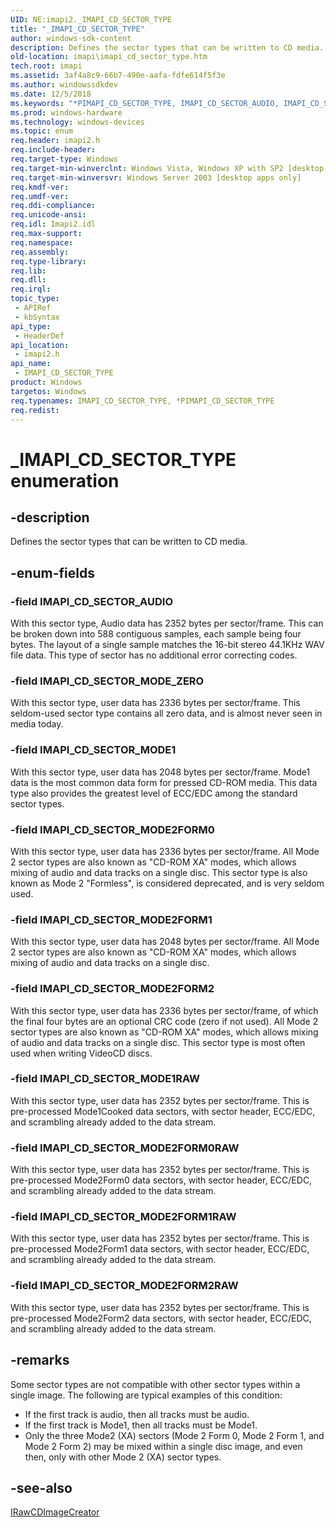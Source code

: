 ```yaml
---
UID: NE:imapi2._IMAPI_CD_SECTOR_TYPE
title: "_IMAPI_CD_SECTOR_TYPE"
author: windows-sdk-content
description: Defines the sector types that can be written to CD media.
old-location: imapi\imapi_cd_sector_type.htm
tech.root: imapi
ms.assetid: 3af4a8c9-66b7-490e-aafa-fdfe614f5f3e
ms.author: windowssdkdev
ms.date: 12/5/2018
ms.keywords: "*PIMAPI_CD_SECTOR_TYPE, IMAPI_CD_SECTOR_AUDIO, IMAPI_CD_SECTOR_MODE1, IMAPI_CD_SECTOR_MODE1RAW, IMAPI_CD_SECTOR_MODE2FORM0, IMAPI_CD_SECTOR_MODE2FORM0RAW, IMAPI_CD_SECTOR_MODE2FORM1, IMAPI_CD_SECTOR_MODE2FORM1RAW, IMAPI_CD_SECTOR_MODE2FORM2, IMAPI_CD_SECTOR_MODE2FORM2RAW, IMAPI_CD_SECTOR_MODE_ZERO, IMAPI_CD_SECTOR_TYPE, IMAPI_CD_SECTOR_TYPE enumeration [IMAPI], _IMAPI_CD_SECTOR_TYPE, imapi.imapi_cd_sector_type, imapi2/IMAPI_CD_SECTOR_AUDIO, imapi2/IMAPI_CD_SECTOR_MODE1, imapi2/IMAPI_CD_SECTOR_MODE1RAW, imapi2/IMAPI_CD_SECTOR_MODE2FORM0, imapi2/IMAPI_CD_SECTOR_MODE2FORM0RAW, imapi2/IMAPI_CD_SECTOR_MODE2FORM1, imapi2/IMAPI_CD_SECTOR_MODE2FORM1RAW, imapi2/IMAPI_CD_SECTOR_MODE2FORM2, imapi2/IMAPI_CD_SECTOR_MODE2FORM2RAW, imapi2/IMAPI_CD_SECTOR_MODE_ZERO, imapi2/IMAPI_CD_SECTOR_TYPE"
ms.prod: windows-hardware
ms.technology: windows-devices
ms.topic: enum
req.header: imapi2.h
req.include-header: 
req.target-type: Windows
req.target-min-winverclnt: Windows Vista, Windows XP with SP2 [desktop apps only]
req.target-min-winversvr: Windows Server 2003 [desktop apps only]
req.kmdf-ver: 
req.umdf-ver: 
req.ddi-compliance: 
req.unicode-ansi: 
req.idl: Imapi2.idl
req.max-support: 
req.namespace: 
req.assembly: 
req.type-library: 
req.lib: 
req.dll: 
req.irql: 
topic_type:
 - APIRef
 - kbSyntax
api_type:
 - HeaderDef
api_location:
 - imapi2.h
api_name:
 - IMAPI_CD_SECTOR_TYPE
product: Windows
targetos: Windows
req.typenames: IMAPI_CD_SECTOR_TYPE, *PIMAPI_CD_SECTOR_TYPE
req.redist: 
---
```


# _IMAPI_CD_SECTOR_TYPE enumeration


## -description


Defines the sector types that can be written to CD media.


## -enum-fields




### -field IMAPI_CD_SECTOR_AUDIO

With this sector type, Audio data has 2352 bytes per sector/frame.  This can be broken down into 588 contiguous samples, each sample being four bytes.  The layout of a single sample matches the 16-bit stereo 44.1KHz WAV file data.  This type of sector has no additional error correcting codes.


### -field IMAPI_CD_SECTOR_MODE_ZERO

With this sector type, user data has 2336 bytes per sector/frame.  This seldom-used sector type contains all zero data, and is almost never seen in media today.


### -field IMAPI_CD_SECTOR_MODE1

With this sector type, user data has 2048 bytes per sector/frame.  Mode1 data is the most common data form for pressed CD-ROM media.  This data type also provides the greatest level of ECC/EDC among the standard sector types.


### -field IMAPI_CD_SECTOR_MODE2FORM0

With this sector type, user data has 2336 bytes per sector/frame.  All Mode 2 sector types are also known as "CD-ROM XA" modes, which allows mixing of audio and data tracks on a single disc.  This sector type is also known as Mode 2 "Formless", is considered deprecated, and is very seldom used.


### -field IMAPI_CD_SECTOR_MODE2FORM1

With this sector type, user data has 2048 bytes per sector/frame.  All Mode 2 sector types are also known as "CD-ROM XA" modes, which allows mixing of audio and data tracks on a single disc.


### -field IMAPI_CD_SECTOR_MODE2FORM2

With this sector type, user data has 2336 bytes per sector/frame, of which the final four bytes are an optional CRC code (zero if not used).  All Mode 2 sector types are also known as "CD-ROM XA" modes, which allows mixing of audio and data tracks on a single disc.  This sector type is most often used when writing VideoCD discs.


### -field IMAPI_CD_SECTOR_MODE1RAW

With this sector type, user data has 2352 bytes per sector/frame.  This is pre-processed Mode1Cooked data sectors, with sector header, ECC/EDC, and scrambling already added to the data stream.


### -field IMAPI_CD_SECTOR_MODE2FORM0RAW

With this sector type, user data has 2352 bytes per sector/frame.  This is pre-processed Mode2Form0 data sectors, with sector header, ECC/EDC, and scrambling already added to the data stream.


### -field IMAPI_CD_SECTOR_MODE2FORM1RAW

With this sector type, user data has 2352 bytes per sector/frame.  This is pre-processed Mode2Form1 data sectors, with sector header, ECC/EDC, and scrambling already added to the data stream.


### -field IMAPI_CD_SECTOR_MODE2FORM2RAW

With this sector type, user data has 2352 bytes per sector/frame.  This is pre-processed Mode2Form2 data sectors, with sector header, ECC/EDC, and scrambling already added to the data stream.


## -remarks



Some sector types are not compatible with other sector types within a single image.  The following are typical examples of this condition:

<ul>
<li>If the first track is audio, then all tracks must be audio.</li>
<li>If the first track is Mode1, then all tracks must be Mode1.</li>
<li>Only the three Mode2 (XA) sectors (Mode 2 Form 0, Mode 2 Form 1, and Mode 2 Form 2) may be mixed within a single disc image, and even then, only with other Mode 2 (XA) sector types.</li>
</ul>



## -see-also




<a href="https://msdn.microsoft.com/b5fe1a32-545e-417d-9996-34d12862a0ea">IRawCDImageCreator</a>
 

 

